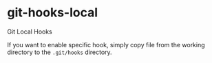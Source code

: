 # git-hooks-local
Git Local Hooks

If you want to enable specific hook, simply copy file from the working directory to the `.git/hooks` directory.
